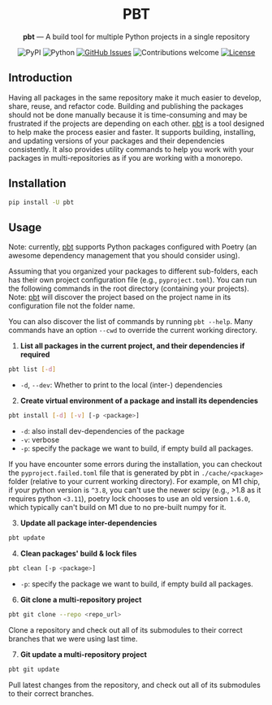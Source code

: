 <h1 align="center">PBT</h1>

<div align="center">
<b>pbt</b> — A build tool for multiple Python projects in a single repository
    
![PyPI](https://img.shields.io/pypi/v/pbt)
![Python](https://img.shields.io/badge/python-v3.8+-blue.svg)
[![GitHub Issues](https://img.shields.io/github/issues/binh-vu/pbt.svg)](https://github.com/binh-vu/pbt/issues)
![Contributions welcome](https://img.shields.io/badge/contributions-welcome-orange.svg)
[![License](https://img.shields.io/badge/license-MIT-blue.svg)](https://opensource.org/licenses/MIT)

</div>

## Introduction

Having all packages in the same repository make it much easier to develop, share, reuse, and refactor code. Building and publishing the packages should not be done manually because it is time-consuming and may be frustrated if the projects are depending on each other. [pbt](https://github.com/binh-vu/pbt) is a tool designed to help make the process easier and faster. It supports building, installing, and updating versions of your packages and their dependencies consistently. It also provides utility commands to help you work with your packages in multi-repositories as if you are working with a monorepo.

## Installation

```bash
pip install -U pbt
```

## Usage

Note: currently, [pbt](https://github.com/binh-vu/pbt) supports Python packages configured with Poetry (an awesome dependency management that you should consider using).

Assuming that you organized your packages to different sub-folders, each has their own project configuration file (e.g., `pyproject.toml`). You can run the following commands in the root directory (containing your projects). Note: [pbt](https://github.com/binh-vu/pbt) will discover the project based on the project name in its configuration file not the folder name.

You can also discover the list of commands by running `pbt --help`. Many commands have an option `--cwd` to override the current working directory.

1. **List all packages in the current project, and their dependencies if required**

```bash
pbt list [-d]
```

- `-d`, `--dev`: Whether to print to the local (inter-) dependencies

2. **Create virtual environment of a package and install its dependencies**

```bash
pbt install [-d] [-v] [-p <package>]
```

- `-d`: also install dev-dependencies of the package
- `-v`: verbose
- `-p`: specify the package we want to build, if empty build all packages.

If you have encounter some errors during the installation, you can checkout the `pyproject.failed.toml` file that is generated by pbt in `./cache/<package>` folder (relative to your current working directory). For example, on M1 chip, if your python version is `^3.8`, you can't use the newer scipy (e.g., >1.8 as it requires python `<3.11`), poetry lock chooses to use an old version `1.6.0`, which typically can't build on M1 due to no pre-built numpy for it.

3. **Update all package inter-dependencies**

```bash
pbt update
```

4. **Clean packages' build & lock files**

```bash
pbt clean [-p <package>]
```

- `-p`: specify the package we want to build, if empty build all packages.

6. **Git clone a multi-repository project**

```bash
pbt git clone --repo <repo_url>
```

Clone a repository and check out all of its submodules to their correct branches that we were using last time.

7. **Git update a multi-repository project**

```bash
pbt git update
```

Pull latest changes from the repository, and check out all of its submodules to their correct branches.
